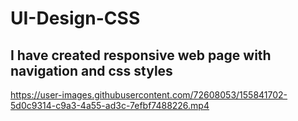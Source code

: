 # UI-Design-CSS
## I have created responsive web page with navigation and css styles


https://user-images.githubusercontent.com/72608053/155841702-5d0c9314-c9a3-4a55-ad3c-7efbf7488226.mp4

